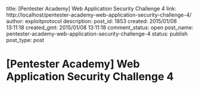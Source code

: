 title: [Pentester Academy] Web Application Security Challenge 4
link: http://localhost/pentester-academy-web-application-security-challenge-4/
author: exploitprotocol
description: 
post_id: 1853
created: 2015/01/08 13:11:18
created_gmt: 2015/01/08 13:11:18
comment_status: open
post_name: pentester-academy-web-application-security-challenge-4
status: publish
post_type: post

# [Pentester Academy] Web Application Security Challenge 4


